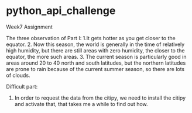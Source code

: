 # python_api_challenge
Week7 Assignment

The three observation of Part I: 
1.It gets hotter as you get closer to the equator.  2. Now this season, the world is generally in the time of relatively high humidity, but there are still areas with zero humidity, the closer to the equator, the more such areas. 3. The current season is particularly good in areas around 20 to 40 north and south latitudes, but the northern latitudes are prone to rain because of the current summer season, so there are lots of clouds.

Difficult part:
1. In order to request the data from the citipy, we need to install the citipy and activate that, that takes me a while to find out how.

